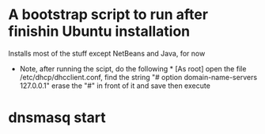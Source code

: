 # A bootstrap script to run after finishin Ubuntu installation
 Installs most of the stuff except NetBeans and Java, for now
* Note, after running the scipt, do the following *
[As root] open the file /etc/dhcp/dhcclient.conf,
find the string "# option domain-name-servers 127.0.0.1"
erase the "#" in front of it and save
then execute 
# dnsmasq start
